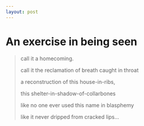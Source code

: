 ```yaml
---
layout:	post
---
```


# An exercise in being seen

> call it a homecoming.
>
> call it the reclamation of breath caught in throat
>
> a reconstruction of this house-in-ribs,
>
> this shelter-in-shadow-of-collarbones 
>
> like no one ever used this name in blasphemy
>
> like it never dripped from cracked lips...

